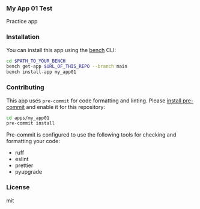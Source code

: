 ### My App 01 Test

Practice app

### Installation

You can install this app using the [bench](https://github.com/frappe/bench) CLI:

```bash
cd $PATH_TO_YOUR_BENCH
bench get-app $URL_OF_THIS_REPO --branch main
bench install-app my_app01
```

### Contributing

This app uses `pre-commit` for code formatting and linting. Please [install pre-commit](https://pre-commit.com/#installation) and enable it for this repository:

```bash
cd apps/my_app01
pre-commit install
```

Pre-commit is configured to use the following tools for checking and formatting your code:

- ruff
- eslint
- prettier
- pyupgrade

### License

mit
